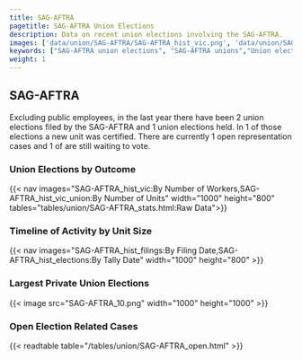 ```yaml
---
title: SAG-AFTRA
pagetitle: SAG-AFTRA Union Elections
description: Data on recent union elections involving the SAG-AFTRA.
images: ['data/union/SAG-AFTRA/SAG-AFTRA_hist_vic.png', 'data/union/SAG-AFTRA/SAG-AFTRA_hist_size.png', 'data/union/SAG-AFTRA/SAG-AFTRA_10.png']
keywords: ["SAG-AFTRA union elections", "SAG-AFTRA unions","Union elections"]
weight: 1
---
```

##  SAG-AFTRA

Excluding public employees, in the last year there have been 2 union elections filed by the SAG-AFTRA and 1 union elections held. In 1 of those elections a new unit was certified. There are currently 1 open representation cases and 1 of are still waiting to vote.

### Union Elections by Outcome
{{< nav images="SAG-AFTRA_hist_vic:By Number of Workers,SAG-AFTRA_hist_vic_union:By Number of Units" width="1000" height="800" tables="tables/union/SAG-AFTRA_stats.html:Raw Data">}}

### Timeline of Activity by Unit Size
{{< nav images="SAG-AFTRA_hist_filings:By Filing Date,SAG-AFTRA_hist_elections:By Tally Date" width="1000" height="800" >}}

### Largest Private Union Elections
{{< image src="SAG-AFTRA_10.png" width="1000" height="1000"  >}}

### Open Election Related Cases
{{< readtable table="/tables/union/SAG-AFTRA_open.html" >}}

